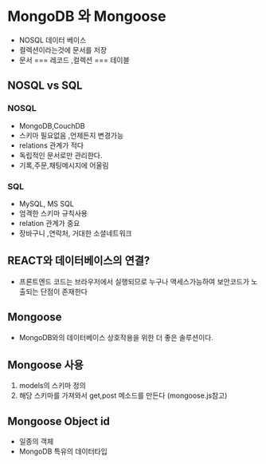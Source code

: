 # MongoDB 와 Mongoose
- NOSQL 데이터 베이스
- 컬렉션이라는것에 문서를 저장
- 문서 === 레코드 ,컬렉션 === 테이블


## NOSQL vs SQL

### NOSQL
- MongoDB,CouchDB
- 스키마 필요없음 ,언제든지 변경가능
- relations 관계가 적다
- 독립적인 문서로만 관리한다.
- 기록,주문,채팅메시지에 어울림


### SQL
- MySQL, MS SQL
- 엄격한 스키마 규칙사용 
- relation 관계가 중요
- 장바구니 ,연락처, 거대한 소셜네트워크

## REACT와 데이터베이스의 연결?
- 프론트엔드 코드는 브라우저에서 실행되므로 누구나 액세스가능하여 보안코드가 노출되는 단점이 존재한다

## Mongoose
- MongoDB와의 데이터베이스 상호작용을 위한 더 좋은 솔루션이다. 

## Mongoose 사용
1. models의 스키마 정의
2. 해당 스키마를 가져와서 get,post 메소드를 만든다 (mongoose.js참고)

## Mongoose Object id
- 일종의 객체 
- MongoDB 특유의 데이터타입
